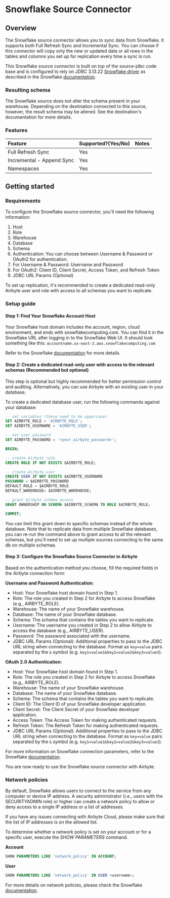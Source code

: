 # Snowflake Source Connector

## Overview

The Snowflake source connector allows you to sync data from Snowflake. It supports both Full Refresh Sync and Incremental Sync. You can choose if this connector will copy only the new or updated data or all rows in the tables and columns you set up for replication every time a sync is run.

This Snowflake source connector is built on top of the source-jdbc code base and is configured to rely on JDBC 3.13.22 [Snowflake driver](https://github.com/snowflakedb/snowflake-jdbc) as described in the Snowflake [documentation](https://docs.snowflake.com/en/user-guide/jdbc.html).

### Resulting schema

The Snowflake source does not alter the schema present in your warehouse. Depending on the destination connected to this source, however, the result schema may be altered. See the destination's documentation for more details.

### Features

| Feature                  | Supported?(Yes/No) | Notes |
| :---                     | :---               | :---  |
| Full Refresh Sync        | Yes                |       |
| Incremental - Append Sync| Yes                |       |
| Namespaces               | Yes                |       |

## Getting started

### Requirements

To configure the Snowflake source connector, you'll need the following information:

1. Host
2. Role
3. Warehouse
4. Database
5. Schema
6. Authentication: You can choose between Username & Password or OAuth2 for authentication.
7. For Username & Password: Username and Password
8. For OAuth2: Client ID, Client Secret, Access Token, and Refresh Token
9. JDBC URL Params (Optional)

To set up replication, it's recommended to create a dedicated read-only Airbyte user and role with access to all schemas you want to replicate.

### Setup guide

#### Step 1: Find Your Snowflake Account Host

Your Snowflake host domain includes the account, region, cloud environment, and ends with snowflakecomputing.com. You can find it in the Snowflake URL after logging in to the Snowflake Web UI. It should look something like this: `accountname.us-east-2.aws.snowflakecomputing.com`

Refer to the Snowflake [documentation](https://docs.snowflake.com/en/user-guide/admin-account-identifier.html) for more details.

#### Step 2: Create a dedicated read-only user with access to the relevant schemas (Recommended but optional)

This step is optional but highly recommended for better permission control and auditing. Alternatively, you can use Airbyte with an existing user in your database.

To create a dedicated database user, run the following commands against your database:

```sql
-- set variables (these need to be uppercase)
SET AIRBYTE_ROLE = 'AIRBYTE_ROLE';
SET AIRBYTE_USERNAME = 'AIRBYTE_USER';

-- set user password
SET AIRBYTE_PASSWORD = '<your_airbyte_password>';

BEGIN;

-- create Airbyte role
CREATE ROLE IF NOT EXISTS $AIRBYTE_ROLE;

-- create Airbyte user
CREATE USER IF NOT EXISTS $AIRBYTE_USERNAME
PASSWORD = $AIRBYTE_PASSWORD
DEFAULT_ROLE = $AIRBYTE_ROLE
DEFAULT_WAREHOUSE= $AIRBYTE_WAREHOUSE;

-- grant Airbyte schema access
GRANT OWNERSHIP ON SCHEMA $AIRBYTE_SCHEMA TO ROLE $AIRBYTE_ROLE;

COMMIT;
```

You can limit this grant down to specific schemas instead of the whole database. Note that to replicate data from multiple Snowflake databases, you can re-run the command above to grant access to all the relevant schemas, but you'll need to set up multiple sources connecting to the same db on multiple schemas.

#### Step 3: Configure the Snowflake Source Connector in Airbyte

Based on the authentication method you choose, fill the required fields in the Airbyte connection form:

**Username and Password Authentication:**

- Host: Your Snowflake host domain found in Step 1.
- Role: The role you created in Step 2 for Airbyte to access Snowflake (e.g., AIRBYTE_ROLE).
- Warehouse: The name of your Snowflake warehouse.
- Database: The name of your Snowflake database.
- Schema: The schema that contains the tables you want to replicate.
- Username: The username you created in Step 2 to allow Airbyte to access the database (e.g., AIRBYTE_USER).
- Password: The password associated with the username.
- JDBC URL Params (Optional): Additional properties to pass to the JDBC URL string when connecting to the database. Format as `key=value` pairs separated by the `&` symbol (e.g. `key1=value1&key2=value2&key3=value3`).

**OAuth 2.0 Authentication:**

- Host: Your Snowflake host domain found in Step 1.
- Role: The role you created in Step 2 for Airbyte to access Snowflake (e.g., AIRBYTE_ROLE).
- Warehouse: The name of your Snowflake warehouse.
- Database: The name of your Snowflake database.
- Schema: The schema that contains the tables you want to replicate.
- Client ID: The Client ID of your Snowflake developer application.
- Client Secret: The Client Secret of your Snowflake developer application.
- Access Token: The Access Token for making authenticated requests.
- Refresh Token: The Refresh Token for making authenticated requests.
- JDBC URL Params (Optional): Additional properties to pass to the JDBC URL string when connecting to the database. Format as `key=value` pairs separated by the `&` symbol (e.g. `key1=value1&key2=value2&key3=value3`).

For more information on Snowflake connection parameters, refer to the Snowflake [documentation](https://docs.snowflake.com/en/user-guide/jdbc-configure.html#connection-parameters).

You are now ready to use the Snowflake source connector with Airbyte.

### Network policies

By default, Snowflake allows users to connect to the service from any computer or device IP address. A security administrator (i.e., users with the SECURITYADMIN role) or higher can create a network policy to allow or deny access to a single IP address or a list of addresses.

If you have any issues connecting with Airbyte Cloud, please make sure that the list of IP addresses is on the allowed list.

To determine whether a network policy is set on your account or for a specific user, execute the _SHOW PARAMETERS_ command.

**Account**

```sql
SHOW PARAMETERS LIKE 'network_policy' IN ACCOUNT;
```

**User**

```sql
SHOW PARAMETERS LIKE 'network_policy' IN USER <username>;
```

For more details on network policies, please check the Snowflake [documentation](https://docs.snowflake.com/en/user-guide/network-policies.html#).